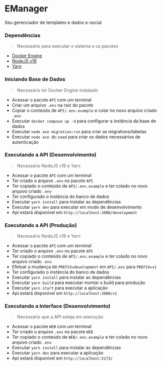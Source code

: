 # EManager

Seu gerenciador de templates e dados e-social

### Dependências

> Necessário para executar o sistema e os pacotes

- [Docker Engine](https://docs.docker.com/engine/install/)
- [NodeJS v18](https://nodejs.org/en)
- [Yarn](https://yarnpkg.com/getting-started/install)

### Iniciando Base de Dados

> Necessário ter Docker Engine instalado

- Acessar o pacote `API` com um terminal
- Criar um arquivo `.env` na raiz do pacote
- Copiar o conteúdo de `API/.env.example` e colar no novo arquivo criado `.env`
- Executar `docker compose up -d` para configurar a instância da base de dados
- Executar `node ace migration:run` para criar as migrations/tabelas
- Executar `node ace db:seed` para criar os dados necessários de autenticação

### Executando a API (Desenvolvimento)

> Necessário NodeJS v18 e Yarn

- Acessar o pacote `API` com um terminal
- Ter criado o arquivo `.env` no pacote `API`
- Ter copiado o conteúdo de `API/.env.example` e ter colado no novo arquivo criado `.env`
- Ter configurado o instância do banco de dados
- Executar `yarn install` para instalar as dependências
- Executar `yarn dev` para executar em modo de desenvolvimento
- Api estará disponível em `http://localhost:3000/development`

### Executando a API (Produção)

> Necessário NodeJS v18 e Yarn

- Acessar o pacote `API` com um terminal
- Ter criado o arquivo `.env` no pacote `API`
- Ter copiado o conteúdo de `API/.env.example` e ter colado no novo arquivo criado `.env`
- Efetuar a mudança de `PREFIX=development` em `API/.env` para `PREFIX=v1`
- Ter configurado o instância do banco de dados
- Executar `yarn install` para instalar as dependências
- Executar `yarn build` para executar montar o build para produção
- Executar `yarn start` para executar a aplicação
- Api estará disponível em `http://localhost:3000/v1`

### Executando a Interface (Desenvolvimento)

> Necessário que a API esteja em execução

- Acessar o pacote `WEB` com um terminal
- Ter criado o arquivo `.env` no pacote `WEB`
- Ter copiado o conteúdo de `WEB/.env.example` e ter colado no novo arquivo criado `.env`
- Executar `yarn install` para instalar as dependências
- Executar `yarn dev` para executar a aplicação
- Api estará disponível em `http://localhost:5173/`
